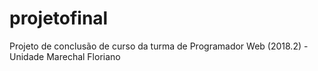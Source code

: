 # projetofinal
Projeto de conclusão de curso da turma de Programador Web (2018.2) - Unidade Marechal Floriano
